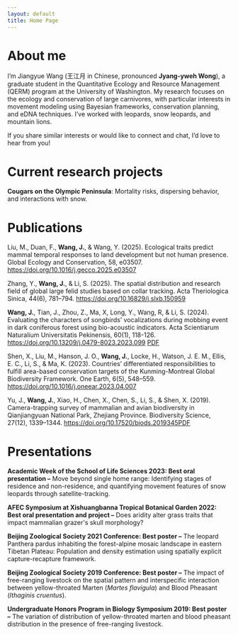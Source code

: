 ```yaml
---
layout: default
title: Home Page
---
```


# About me

I’m Jiangyue Wang (王江月 in Chinese, pronounced __Jyang-yweh Wong__), a graduate student in the Quantitative Ecology and Resource Management (QERM) program at the University of Washington. My research focuses on the ecology and conservation of large carnivores, with particular interests in movement modeling using Bayesian frameworks, conservation planning, and eDNA techniques. I’ve worked with leopards, snow leopards, and mountain lions.

If you share similar interests or would like to connect and chat, I’d love to hear from you!

# Current research projects

**Cougars on the Olympic Peninsula**: Mortality risks, dispersing behavior, and interactions with snow.

# Publications

Liu, M., Duan, F., **Wang, J.**, & Wang, Y. (2025). Ecological traits predict mammal temporal responses to land development but not human presence. Global Ecology and Conservation, 58, e03507. https://doi.org/10.1016/j.gecco.2025.e03507

Zhang, Y., **Wang, J.**, & Li, S. (2025). The spatial distribution and research field of global large felid studies based on collar tracking. Acta Theriologica Sinica, 44(6), 781–794. https://doi.org/10.16829/j.slxb.150959

**Wang, J.**, Tian, J., Zhou, Z., Ma, X, Long, Y., Wang, R, & Li, S. (2024). Evaluating the characters of songbirds’ vocalizations during mobbing event in dark coniferous forest using bio-acoustic indicators. Acta Scientiarum Naturalium Universitatis Pekinensis, 60(1), 118-126. <https://doi.org/10.13209/j.0479-8023.2023.099> [PDF](/assets/download_files/Wang_2024_PKU.pdf)

Shen, X., Liu, M., Hanson, J. O., **Wang, J.**, Locke, H., Watson, J. E. M., Ellis, E. C., Li, S., & Ma, K. (2023). Countries’ differentiated responsibilities to fulfill area-based conservation targets of the Kunming-Montreal Global Biodiversity Framework. One Earth, 6(5), 548–559. <https://doi.org/10.1016/j.oneear.2023.04.007>

Yu, J., **Wang, J.**, Xiao, H., Chen, X., Chen, S., Li, S., & Shen, X. (2019). Camera-trapping survey of mammalian and avian biodiversity in Qianjiangyuan National Park, Zhejiang Province. Biodiversity Science, 27(12), 1339–1344. <https://doi.org/10.17520/biods.2019345>[PDF](/assets/download_files/Yu_2019_Biodiversity-Science.pdf)

# Presentations

**Academic Week of the School of Life Sciences 2023: Best oral presentation –** Move beyond single home range: Identifying stages of residence and non-residence, and quantifying movement features of snow leopards through satellite-tracking.

**AFEC Symposium at Xishuangbanna Tropical Botanical Garden 2022: Best oral presentation and project –** Does aridity alter grass traits that impact mammalian grazer's skull morphology?

**Beijing Zoological Society 2021 Conference: Best poster –** The leopard Panthera pardus inhabiting the forest-alpine mosaic landscape in eastern Tibetan Plateau: Population and density estimation using spatially explicit capture-recapture framework.

**Beijing Zoological Society 2019 Conference: Best poster –** The impact of free-ranging livestock on the spatial pattern and interspecific interaction between yellow-throated Marten (*Martes flavigula*) and Blood Pheasant (*Ithaginis cruentus*).

**Undergraduate Honors Program in Biology Symposium 2019: Best poster –** The variation of distribution of yellow-throated marten and blood pheasant distribution in the presence of free-ranging livestock.
